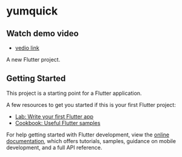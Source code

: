 # yumquick

## Watch demo video
- [vedio link](https://drive.google.com/file/d/1-2N5i4ruMsBtERoMn2Jy3zFWZ7Cs4_F2/view?usp=drivesdk)


A new Flutter project.

## Getting Started

This project is a starting point for a Flutter application.

A few resources to get you started if this is your first Flutter project:

- [Lab: Write your first Flutter app](https://docs.flutter.dev/get-started/codelab)
- [Cookbook: Useful Flutter samples](https://docs.flutter.dev/cookbook)

For help getting started with Flutter development, view the
[online documentation](https://docs.flutter.dev/), which offers tutorials,
samples, guidance on mobile development, and a full API reference.
